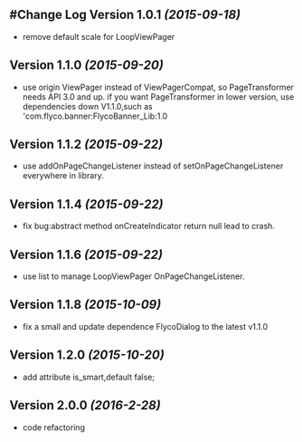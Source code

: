 #Change Log
Version 1.0.1 *(2015-09-18)*
----------------------------
* remove default scale for LoopViewPager

Version 1.1.0 *(2015-09-20)*
----------------------------
* use origin ViewPager instead of ViewPagerCompat, so PageTransformer needs API 3.0 and up.
if you want PageTransformer in lower version, use dependencies down V1.1.0,such as 'com.flyco.banner:FlycoBanner_Lib:1.0

Version 1.1.2 *(2015-09-22)*
----------------------------
* use addOnPageChangeListener instead of setOnPageChangeListener everywhere in library.

Version 1.1.4 *(2015-09-22)*
----------------------------
* fix bug:abstract method onCreateIndicator return null lead to crash.

Version 1.1.6 *(2015-09-22)*
----------------------------
* use list to manage LoopViewPager OnPageChangeListener.

Version 1.1.8 *(2015-10-09)*
----------------------------
* fix a small and update dependence FlycoDialog to the latest v1.1.0

Version 1.2.0 *(2015-10-20)*
----------------------------
* add attribute is_smart,default false;

Version 2.0.0 *(2016-2-28)*
---------------------------
* code refactoring

